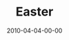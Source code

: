 ---
layout: message
category: message
series: "Free"
title: "Easter"
date: 2010-04-04-00-00
message_id: 611
audio: "http://s3.amazonaws.com/crossroadsaudiomessages/Easter2010.mp3"
audio-duration: "29:53"
program: "http://s3.amazonaws.com/crossroads-media/media/legacy/documents/04_03-04_10Program.pdf"
description: "Brian Tome talks about how Jesus endured the ultimate rejection and returned from the dead."
video: "https://s3.amazonaws.com/crossroadsvideomessages/Easter2010.mp4"
video-duration: "29:53"
video-image: "http://s3.amazonaws.com/crossroads-media/images/legacy/content/Easter2010-still.jpg"
explicit: false
---